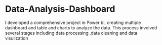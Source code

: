 # Data-Analysis-Dashboard
I developed a comprehensive project in Power bi, creating multiple dashboard and table and charts to analyze the data. This process involved several stages including data processing ,data cleaning and data visulization
